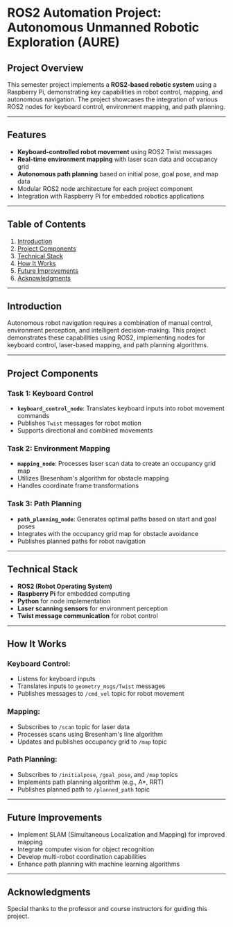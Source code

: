 # ROS2 Automation Project: Autonomous Unmanned Robotic Exploration (AURE)

## Project Overview
This semester project implements a **ROS2-based robotic system** using a Raspberry Pi, demonstrating key capabilities in robot control, mapping, and autonomous navigation. The project showcases the integration of various ROS2 nodes for keyboard control, environment mapping, and path planning.

---

## Features
- **Keyboard-controlled robot movement** using ROS2 Twist messages
- **Real-time environment mapping** with laser scan data and occupancy grid
- **Autonomous path planning** based on initial pose, goal pose, and map data
- Modular ROS2 node architecture for each project component
- Integration with Raspberry Pi for embedded robotics applications

---

## Table of Contents
1. [Introduction](#introduction)
2. [Project Components](#project-components)
3. [Technical Stack](#technical-stack)
4. [How It Works](#how-it-works)
5. [Future Improvements](#future-improvements)
6. [Acknowledgments](#acknowledgments)

---

## Introduction
Autonomous robot navigation requires a combination of manual control, environment perception, and intelligent decision-making. This project demonstrates these capabilities using ROS2, implementing nodes for keyboard control, laser-based mapping, and path planning algorithms.

---

## Project Components

### Task 1: Keyboard Control
- **`keyboard_control_node`**: Translates keyboard inputs into robot movement commands
- Publishes `Twist` messages for robot motion
- Supports directional and combined movements

### Task 2: Environment Mapping
- **`mapping_node`**: Processes laser scan data to create an occupancy grid map
- Utilizes Bresenham's algorithm for obstacle mapping
- Handles coordinate frame transformations

### Task 3: Path Planning
- **`path_planning_node`**: Generates optimal paths based on start and goal poses
- Integrates with the occupancy grid map for obstacle avoidance
- Publishes planned paths for robot navigation

---

## Technical Stack
- **ROS2 (Robot Operating System)**
- **Raspberry Pi** for embedded computing
- **Python** for node implementation
- **Laser scanning sensors** for environment perception
- **Twist message communication** for robot control

---

## How It Works

### Keyboard Control:
- Listens for keyboard inputs
- Translates inputs to `geometry_msgs/Twist` messages
- Publishes messages to `/cmd_vel` topic for robot movement

### Mapping:
- Subscribes to `/scan` topic for laser data
- Processes scans using Bresenham's line algorithm
- Updates and publishes occupancy grid to `/map` topic

### Path Planning:
- Subscribes to `/initialpose`, `/goal_pose`, and `/map` topics
- Implements path planning algorithm (e.g., A*, RRT)
- Publishes planned path to `/planned_path` topic

---

## Future Improvements
- Implement SLAM (Simultaneous Localization and Mapping) for improved mapping
- Integrate computer vision for object recognition
- Develop multi-robot coordination capabilities
- Enhance path planning with machine learning algorithms

---

## Acknowledgments

Special thanks to the professor and course instructors for guiding this project.
